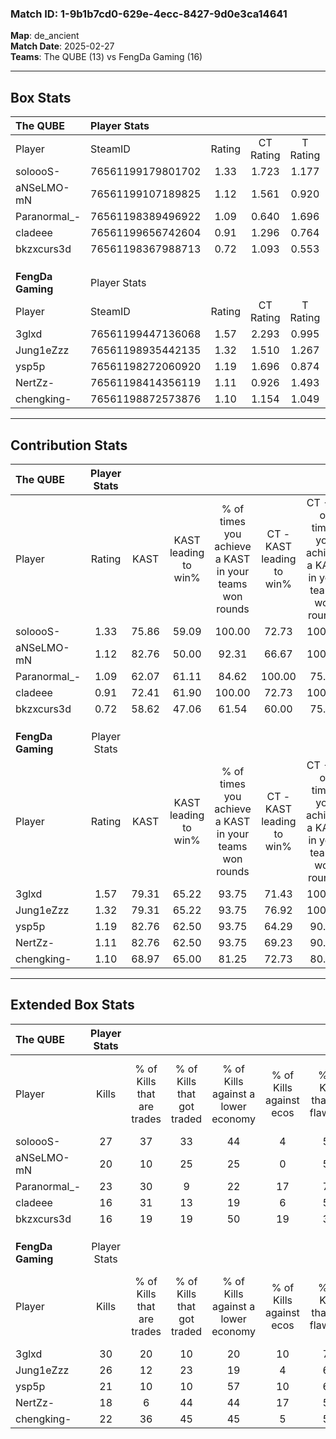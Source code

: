 ### Match ID: 1-9b1b7cd0-629e-4ecc-8427-9d0e3ca14641  
**Map**: de_ancient  
**Match Date**: 2025-02-27  
**Teams**: The QUBE (13) vs FengDa Gaming (16)  

---  

## Box Stats  

| **The QUBE**      | Player Stats      |        |           |          |       |       |       |         |        |      |     |
| :- | :- | :-: | :-: | :-: | :-: | :-: | :-: | :-: | :-: | :-: | :-: |
| Player            | SteamID           | Rating | CT Rating | T Rating | KAST  |  ADR  | Kills | Assists | Deaths | K/D  | HS% |
| soloooS-          | 76561199179801702 |  1.33  |   1.723   |  1.177   | 75.86 | 99.0  |  27   |   10    |   24   | 1.13 | 62  |
| aNSeLMO-mN        | 76561199107189825 |  1.12  |   1.561   |  0.920   | 82.76 | 82.5  |  20   |   10    |   24   | 0.83 | 60  |
| Paranormal_-      | 76561198389496922 |  1.09  |   0.640   |  1.696   | 62.07 | 94.4  |  23   |    4    |   23   | 1.00 | 52  |
| cladeee           | 76561199656742604 |  0.91  |   1.296   |  0.764   | 72.41 | 67.6  |  16   |    9    |   22   | 0.73 | 50  |
| bkzxcurs3d        | 76561198367988713 |  0.72  |   1.093   |  0.553   | 58.62 | 59.2  |  16   |    2    |   24   | 0.67 | 31  |
|                   |                   |        |           |          |       |       |       |         |        |      |     |
|                   |                   |        |           |          |       |       |       |         |        |      |     |
|                   |                   |        |           |          |       |       |       |         |        |      |     |
| **FengDa Gaming** | Player Stats      |        |           |          |       |       |       |         |        |      |     |
| Player            | SteamID           | Rating | CT Rating | T Rating | KAST  |  ADR  | Kills | Assists | Deaths | K/D  | HS% |
| 3glxd             | 76561199447136068 |  1.57  |   2.293   |  0.995   | 79.31 | 105.8 |  30   |    4    |   17   | 1.76 | 23  |
| Jung1eZzz         | 76561198935442135 |  1.32  |   1.510   |  1.267   | 79.31 | 90.8  |  26   |    5    |   22   | 1.18 | 61  |
| ysp5p             | 76561198272060920 |  1.19  |   1.696   |  0.874   | 82.76 | 65.6  |  21   |   10    |   19   | 1.11 | 47  |
| NertZz-           | 76561198414356119 |  1.11  |   0.926   |  1.493   | 82.76 | 85.9  |  18   |   10    |   22   | 0.82 | 33  |
| chengking-        | 76561198872573876 |  1.10  |   1.154   |  1.049   | 68.97 | 82.2  |  22   |    7    |   22   | 1.00 | 40  |
---  

## Contribution Stats  

| **The QUBE**      | Player Stats |       |                      |                                                        |                           |                                                             |                          |                                                            |
| :- | :-: | :-: | :-: | :-: | :-: | :-: | :-: | :-: |
| Player            |    Rating    | KAST  | KAST leading to win% | % of times you achieve a KAST in your teams won rounds | CT - KAST leading to win% | CT - % of times you achieve a KAST in your teams won rounds | T - KAST leading to win% | T - % of times you achieve a KAST in your teams won rounds |
| soloooS-          |     1.33     | 75.86 |        59.09         |                         100.00                         |           72.73           |                           100.00                            |          45.45           |                           100.00                           |
| aNSeLMO-mN        |     1.12     | 82.76 |        50.00         |                         92.31                          |           66.67           |                           100.00                            |          33.33           |                           80.00                            |
| Paranormal_-      |     1.09     | 62.07 |        61.11         |                         84.62                          |          100.00           |                            75.00                            |          41.67           |                           100.00                           |
| cladeee           |     0.91     | 72.41 |        61.90         |                         100.00                         |           72.73           |                           100.00                            |          50.00           |                           100.00                           |
| bkzxcurs3d        |     0.72     | 58.62 |        47.06         |                         61.54                          |           60.00           |                            75.00                            |          28.57           |                           40.00                            |
|                   |              |       |                      |                                                        |                           |                                                             |                          |                                                            |
|                   |              |       |                      |                                                        |                           |                                                             |                          |                                                            |
|                   |              |       |                      |                                                        |                           |                                                             |                          |                                                            |
| **FengDa Gaming** | Player Stats |       |                      |                                                        |                           |                                                             |                          |                                                            |
| Player            |    Rating    | KAST  | KAST leading to win% | % of times you achieve a KAST in your teams won rounds | CT - KAST leading to win% | CT - % of times you achieve a KAST in your teams won rounds | T - KAST leading to win% | T - % of times you achieve a KAST in your teams won rounds |
| 3glxd             |     1.57     | 79.31 |        65.22         |                         93.75                          |           71.43           |                           100.00                            |          55.56           |                           83.33                            |
| Jung1eZzz         |     1.32     | 79.31 |        65.22         |                         93.75                          |           76.92           |                           100.00                            |          50.00           |                           83.33                            |
| ysp5p             |     1.19     | 82.76 |        62.50         |                         93.75                          |           64.29           |                            90.00                            |          60.00           |                           100.00                           |
| NertZz-           |     1.11     | 82.76 |        62.50         |                         93.75                          |           69.23           |                            90.00                            |          54.55           |                           100.00                           |
| chengking-        |     1.10     | 68.97 |        65.00         |                         81.25                          |           72.73           |                            80.00                            |          55.56           |                           83.33                            |
---  

## Extended Box Stats  

| **The QUBE**      | Player Stats |                            |                            |                                    |                         |                              |                                 |        |                             |                                     |                          |                               |                            |
| :- | :-: | :-: | :-: | :-: | :-: | :-: | :-: | :-: | :-: | :-: | :-: | :-: | :-: |
| Player            |    Kills     | % of Kills that are trades | % of Kills that got traded | % of Kills against a lower economy | % of Kills against ecos | % of Kills that are flawless | % of Kills that are close duels | Deaths | % of Deaths that get traded | % of Deaths against a lower economy | % of Deaths against ecos | % of Deaths that are flawless | % of Deaths that are close |
| soloooS-          |      27      |             37             |             33             |                 44                 |            4            |              59              |                4                |   24   |             25              |                 21                  |            4             |              46               |             0              |
| aNSeLMO-mN        |      20      |             10             |             25             |                 25                 |            0            |              55              |               15                |   24   |             29              |                 29                  |            8             |              58               |             4              |
| Paranormal_-      |      23      |             30             |             9              |                 22                 |           17            |              70              |                9                |   23   |             22              |                 30                  |            4             |              78               |             9              |
| cladeee           |      16      |             31             |             13             |                 19                 |            6            |              56              |                6                |   22   |             27              |                 23                  |            5             |              64               |             0              |
| bkzxcurs3d        |      16      |             19             |             19             |                 50                 |           19            |              38              |               19                |   24   |             21              |                 21                  |            4             |              67               |             13             |
|                   |              |                            |                            |                                    |                         |                              |                                 |        |                             |                                     |                          |                               |                            |
|                   |              |                            |                            |                                    |                         |                              |                                 |        |                             |                                     |                          |                               |                            |
|                   |              |                            |                            |                                    |                         |                              |                                 |        |                             |                                     |                          |                               |                            |
| **FengDa Gaming** | Player Stats |                            |                            |                                    |                         |                              |                                 |        |                             |                                     |                          |                               |                            |
| Player            |    Kills     | % of Kills that are trades | % of Kills that got traded | % of Kills against a lower economy | % of Kills against ecos | % of Kills that are flawless | % of Kills that are close duels | Deaths | % of Deaths that get traded | % of Deaths against a lower economy | % of Deaths against ecos | % of Deaths that are flawless | % of Deaths that are close |
| 3glxd             |      30      |             20             |             10             |                 20                 |           10            |              70              |                7                |   17   |             29              |                 35                  |            6             |              65               |             18             |
| Jung1eZzz         |      26      |             12             |             23             |                 19                 |            4            |              62              |                8                |   22   |             18              |                 32                  |            0             |              45               |             9              |
| ysp5p             |      21      |             10             |             10             |                 57                 |           10            |              62              |               10                |   19   |             32              |                 26                  |            0             |              68               |             11             |
| NertZz-           |      18      |             6              |             44             |                 44                 |           17            |              56              |                0                |   22   |             23              |                 27                  |            0             |              45               |             14             |
| chengking-        |      22      |             36             |             45             |                 45                 |            5            |              55              |                0                |   22   |              5              |                 32                  |            9             |              68               |             0              |
